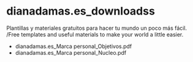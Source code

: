 # dianadamas.es_downloadss
Plantillas y materiales gratuitos para hacer tu mundo un poco más fácil. /Free templates and useful materials to make your world a little easier.
- dianadamas.es_Marca personal_Objetivos.pdf
- dianadamas.es_Marca personal_Nucleo.pdf
